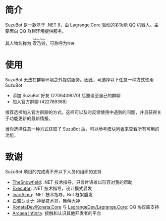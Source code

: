 # 简介

SuzuBot 是一款基于 .NET 8，由 Lagrange.Core 驱动的多功能 QQ 机器人。主要面向 QQ 群聊环境提供服务。

其人物名称为 <ruby>雪乃铃<rt>Yukino Suzu</rt></ruby>，可称呼为`铃酱`

# 使用

SuzuBot 无法在群聊环境之外提供服务。因此，可选择以下任意一种方式使用 SuzuBot

- 添加 SuzuBot 好友 (2706409070) 后邀请至自己的群聊
- 加入官方群聊 (422789368) 

推荐选择加入官方群聊的方式。这样可以及时反馈使用中遇到的问题，并且获得关于功能更新的最新情报。

当你选择任意一种方式获取了 SuzuBot 后，可以参考[模块列表](/module/)来查看所有可用的功能。

# 致谢

SuzuBot 项目的完成离不开以下人员和组织的支持

- [TheSnowfield](https://github.com/TheSnowfield): .NET 技术指导，只言片语难以形容对我的帮助
- [Executor](https://github.com/Executor-Cheng): .NET 技术指导，设计模式启发
- [InariAimu](https://github.com/InariAimu): .NET 技术指导，Bot 框架启发
- [白鷺シオナ](https://github.com/xapenny): 神秘技术哥，舞萌大神
- [KonataDev/Konata.Core](https://github.com/KonataDev/Konata.Core) 与 [LagrangeDev/Lagrange.Core](https://github.com/LagrangeDev/Lagrange.Core): QQ 协议库支持
- [Arcaea Infinity](https://github.com/Arcaea-Infinity): 接触和认识其他开发者的平台